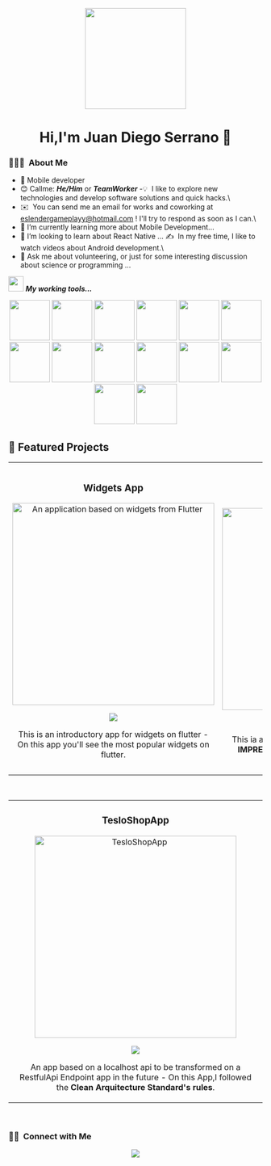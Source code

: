 <p align="center">
  <img src="https://i.imgur.com/2LvAOku.png" height="200"/>
</p>
<div align="center">
<h1 align="center">Hi,I'm <a>Juan Diego Serrano</a> 👋</h1>
</div>


### 👨🏻‍💻 &nbsp;About Me
- 📲 Mobile developer
- 😊 Callme: ***He/Him*** or ***TeamWorker*** 
-💡 &nbsp;I like to explore new technologies and develop software solutions and quick hacks.\
- ✉️ &nbsp;You can send me an email for works and coworking at eslendergameplayy@hotmail.com ! I'll try to respond as soon as I can.\
- 🌱 I’m currently learning more about Mobile Development...
- 👯 I’m looking to learn about React Native ...
✍️ &nbsp;In my free time, I like to watch videos about Android development.\
- 💬 Ask me about volunteering, or just for some interesting discussion about science or programming ...

<img src="https://media.giphy.com/media/iY8CRBdQXODJSCERIr/giphy.gif" width="30px">&nbsp;***My working tools...***

  <p align="center">
  <img src="https://i.imgur.com/fOWfF6a.jpeg" height="80"/>
  <img src="https://i.imgur.com/xsyGlHY.jpeg" height="80"/>
  <img src="https://i.imgur.com/9zZunkg.jpeg" height="80"/>
  <img src="https://i.imgur.com/UixVJlp.jpeg" height="80"/>
  <img src="https://i.imgur.com/Gvt1HNd.jpeg" height="80"/>
  <img src="https://i.imgur.com/PtHuBtb.jpeg" height="80"/>
  <img src="https://i.imgur.com/u7A1VQS.png" height="80"/>
  <img src="https://i.imgur.com/zujBA9C.jpeg" height="80"/>
  <img src="https://i.imgur.com/1vwiN9z.jpeg" height="80"/>
  <img src="https://i.imgur.com/r2FmeJy.jpeg" height="80"/>
  <img src="https://i.imgur.com/Guat55O.jpeg" height="80"/>
  <img src="https://i.imgur.com/mlG4Unj.jpeg" height="80"/>
  <img src="https://i.imgur.com/NOiLGLW.jpeg" height="80"/>
  <img src="https://i.imgur.com/twZs6Op.jpeg" height="80"/>    
</p>  

## 📑 Featured Projects

<table>
<tr>
<td width="50%">
<h3 align="center">Widgets App</h3>
<div align="center">
<a href="https://github.com/eslendergameplay/WidgetsApp" target="_blank"><img src="https://i.imgur.com/60vNe47.png" width="400" alt="An application based on widgets from Flutter"></a>
<p>
<a href="https://github.com/eslendergameplay/WidgetsApp" target="_blank">
<img src="https://img.shields.io/badge/CÓDIGO-ff9?style=for-the-badge&logo=github&logoColor=black">
</a>
</a>
</p>
<p>This is an introductory app for widgets on flutter</strong> - On this app you'll see the most popular widgets on flutter</strong>.</p>
</div>
                                                                                      
</td>

<td width="50%">
               <br>
<h3 align="center">CinemapediaApp</h3>
<div align="center">                                       
<a href="https://github.com/eslendergameplay/CinemapediaApp" target="_blank"><img src="https://i.imgur.com/cJk8Cp7.png" width="400" alt="CinemapediaApp"></a>
<br>
<p>
<a href="https://github.com/eslendergameplay/CinemapediaApp" target="_blank">
<img src="https://img.shields.io/badge/C%C3%93DIGO-80ffaa?style=for-the-badge&logo=github&logoColor=black">
</a>
</p>
</p>This ia a flutter app based on TheMovieDb's Api <strong>IMPRESCINDIBLES</strong> following the Clean Code Standards's principles.</p>
</div>                                                             
</table>                                                                                 
</div>
<br>
<table>
<tr>
<td width="50%">
<h3 align="center">TesloShopApp</h3>
<div align="center">
<a href="https://github.com/eslendergameplay/TesloShopApp" target="_blank"><img src="https://i.imgur.com/kbWfWTu.png" width="400" alt="TesloShopApp"></a>
<p>
<a href="https://github.com/eslendergameplay/TesloShopApp" target="_blank">
<img src="https://img.shields.io/badge/CÓDIGO-ff9?style=for-the-badge&logo=github&logoColor=black">
</a>
</p>
<p>An app based on a localhost api to be transformed on a RestfulApi Endpoint app in the future</strong> - On this App,I followed the <strong>Clean Arquitecture Standard's rules</strong>.</p>
</div>
                                                                                      
</td> 
</table>                                                                                 
</div>
<br>

### 🤝🏻 &nbsp;Connect with Me


<p align="center">
<a href="https://www.linkedin.com/in/juan-diego-serrano-monsalve/"><img src="https://img.shields.io/badge/-My%20Linkedin-0077B5?style=flat&logo=Linkedin&logoColor=white"/></a>
</p>

